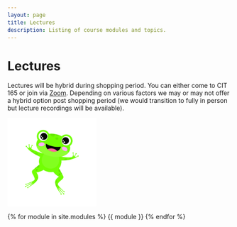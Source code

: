 ```yaml
---
layout: page
title: Lectures
description: Listing of course modules and topics.
---
```


# Lectures
Lectures will be hybrid during shopping period. You can either come to CIT 165 or join via [Zoom](https://brown.zoom.us/j/95819769614). Depending on various factors we may or may not offer a hybrid option post shopping period (we would transition to fully in person but lecture recordings will be available). 

<img src="assets/images/01.jpg" align="center" width="200">

{% for module in site.modules %}
{{ module }}
{% endfor %}
